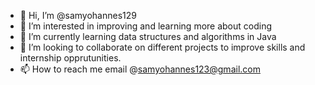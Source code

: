 - 👋 Hi, I’m @samyohannes129
- 👀 I’m interested in improving and learning more about coding
- 🌱 I’m currently learning data structures and algorithms in Java
- 💞️ I’m looking to collaborate on different projects to improve skills and internship opprutunities.
- 📫 How to reach me email @samyohannes123@gmail.com

<!---
samyohannes129/samyohannes129 is a ✨ special ✨ repository because its `README.md` (this file) appears on your GitHub profile.
You can click the Preview link to take a look at your changes.
--->
